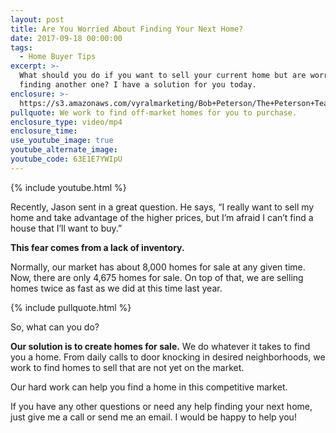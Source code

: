 ```yaml
---
layout: post
title: Are You Worried About Finding Your Next Home?
date: 2017-09-18 00:00:00
tags:
  - Home Buyer Tips
excerpt: >-
  What should you do if you want to sell your current home but are worried about
  finding another one? I have a solution for you today.
enclosure: >-
  https://s3.amazonaws.com/vyralmarketing/Bob+Peterson/The+Peterson+Team+Can+you+find+a+home+in+our+busy+market.mp4
pullquote: We work to find off-market homes for you to purchase.
enclosure_type: video/mp4
enclosure_time:
use_youtube_image: true
youtube_alternate_image:
youtube_code: 63E1E7YWIpU
---
```



{% include youtube.html %}

Recently, Jason sent in a great question. He says, “I really want to sell my home and take advantage of the higher prices, but I’m afraid I can’t find a house that I’ll want to buy.”

**This fear comes from a lack of inventory.**

Normally, our market has about 8,000 homes for sale at any given time. Now, there are only 4,675 homes for sale. On top of that, we are selling homes twice as fast as we did at this time last year.

{% include pullquote.html %}

So, what can you do?

**Our solution is to create homes for sale.** We do whatever it takes to find you a home. From daily calls to door knocking in desired neighborhoods, we work to find homes to sell that are not yet on the market.

Our hard work can help you find a home in this competitive market.

If you have any other questions or need any help finding your next home, just give me a call or send me an email. I would be happy to help you!